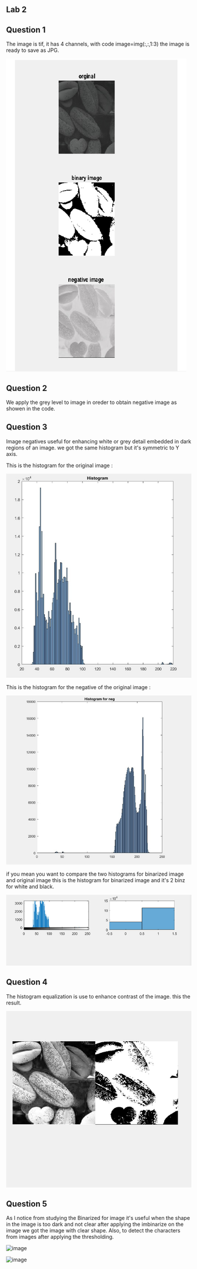 ## Lab 2


## Question 1

The image is tif, it has 4 channels, with code image=img(:,:,1:3) the image is ready to save as JPG.


![Image](https://github.com/khalid-00/Image_Process_Labs/blob/master/Lab_2/Images/image1.jpg)
## Question 2 
We apply the grey level to image in oreder to obtain negative image as showen in the code.


## Question 3 

Image negatives useful for enhancing white or grey detail embedded in dark regions of an image.
we got the same histogram but it's symmetric to Y axis.

This is the histogram for the original image :

![image](https://github.com/khalid-00/Image_Process_Labs/blob/master/Lab_2/Images/histogram-002.jpg)

This is the histogram for the negative of the original image :

![image2](https://github.com/khalid-00/Image_Process_Labs/blob/master/Lab_2/Images/histogram-003.jpg)

if you mean you want to compare the two histograms for binarized image and original image this is the histogram for binarized image and it's  2 binz for white and black. 

![image](https://github.com/khalid-00/Image_Process_Labs/blob/master/Lab_2/Images/image-001.jpg)


## Question 4 

The histogram equalization is use to enhance contrast of the image. 
this the result.

![image](https://github.com/khalid-00/Image_Process_Labs/blob/master/Lab_2/Images/image-003.jpg)
## Question 5 
As I notice from studying the Binarized for image it's useful when the shape in the image is too dark and not clear after applying the imbinarize on the image we got the image with clear shape. 
Also, to detect the characters from images after applying the thresholding.

![image](https://www.mdpi.com/sensors/sensors-19-05466/article_deploy/html/images/sensors-19-05466-g010.png)


![image](https://codetobuy.com/wp-content/uploads/edd/2019/06/Car-Number-Plate-Detection-Using-MATLAB-and-Image-Processing-Cover.png)

